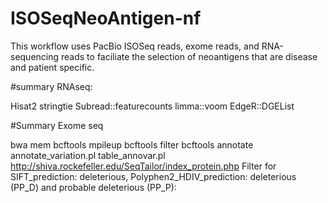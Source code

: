 # ISOSeqNeoAntigen-nf
This workflow uses PacBio ISOSeq reads, exome reads, and RNA-sequencing reads to faciliate the selection of neoantigens that are disease and patient specific.   

#summary RNAseq:

Hisat2
stringtie
Subread::featurecounts
limma::voom
EdgeR::DGEList

#Summary Exome seq

bwa mem
bcftools mpileup
bcftools filter
bcftools annotate
annotate_variation.pl
table_annovar.pl
http://shiva.rockefeller.edu/SeqTailor/index_protein.php
Filter for SIFT_prediction: deleterious, Polyphen2_HDIV_prediction: deleterious (PP_D) and probable deleterious (PP_P):
